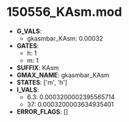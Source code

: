 # 150556_KAsm.mod

- **G_VALS**:
  - gkasmbar_KAsm: 0.00032
- **GATES**:
  - h: 1
  - m: 1
- **SUFFIX**: KAsm
- **GMAX_NAME**: gkasmbar_KAsm
- **STATES**: ['m', 'h']
- **I_VALS**:
  - 6.3: 0.0003200002395565714
  - 37: 0.0003200003634935401
- **ERROR_FLAGS**: []
